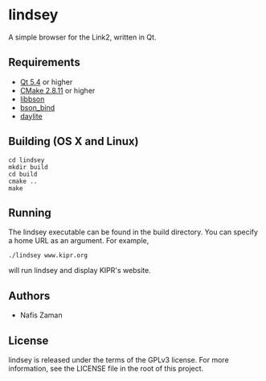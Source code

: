 # lindsey
A simple browser for the Link2, written in Qt.

## Requirements
* [Qt 5.4](http://www.qt.io/download/) or higher
* [CMake 2.8.11](http://www.cmake.org/download/) or higher
* [libbson](http://api.mongodb.org/libbson/1.1.4/)
* [bson_bind](www.github.com/kipr/bson_bind)
* [daylite](www.github.com/kipr/daylite)

## Building (OS X and Linux)
	cd lindsey
 	mkdir build
 	cd build
 	cmake ..
 	make

## Running
The lindsey executable can be found in the build directory. You can specify a home URL as an argument. For example,

	./lindsey www.kipr.org
	
will run lindsey and display KIPR's website.

## Authors
* Nafis Zaman

## License
lindsey is released under the terms of the GPLv3 license. For more information, see the LICENSE file in the root of this project.
